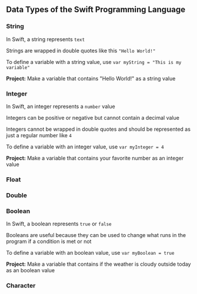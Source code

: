 ## Data Types of the Swift Programming Language

### String
In Swift, a string represents ````text````

Strings are wrapped in double quotes like this ````"Hello World!"````

To define a variable with a string value, use ````var myString = "This is my variable"````

**Project:** Make a variable that contains "Hello World!" as a string value

### Integer
In Swift, an integer represents a ````number```` value

Integers can be positive or negative but cannot contain a decimal value

Integers cannot be wrapped in double quotes and should be represented as just a regular number like ````4````

To define a variable with an integer value, use ````var myInteger = 4````

**Project:** Make a variable that contains your favorite number as an integer value

### Float

### Double

### Boolean
In Swift, a boolean represents ````true```` or ````false````

Booleans are useful because they can be used to change what runs in the program if a condition is met or not

To define a variable with an boolean value, use ````var myBoolean = true````

**Project:** Make a variable that contains if the weather is cloudy outside today as an boolean value

### Character
